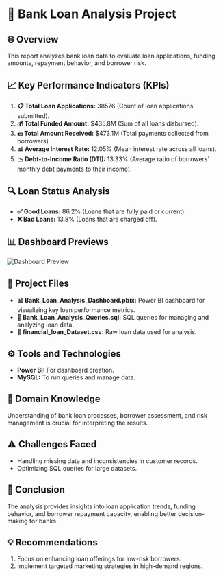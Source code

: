 # 🏦 Bank Loan Analysis Project 

## 🌐 Overview

This report analyzes bank loan data to evaluate loan applications, funding amounts, repayment behavior, and borrower risk.

## 📈 Key Performance Indicators (KPIs)

1. **📋 Total Loan Applications:** 38576 (Count of loan applications submitted).
2. **💰 Total Funded Amount:** $435.8M (Sum of all loans disbursed).
3. **💵 Total Amount Received:** $473.1M (Total payments collected from borrowers).
4. **📊 Average Interest Rate:** 12.05% (Mean interest rate across all loans).
5. **📉 Debt-to-Income Ratio (DTI):** 13.33% (Average ratio of borrowers' monthly debt payments to their income).

## 🔍 Loan Status Analysis

- **✅ Good Loans:** 86.2% (Loans that are fully paid or current).
- **❌ Bad Loans:** 13.8% (Loans that are charged off).

## 📊 Dashboard Previews

![Dashboard Preview](link-to-your-dashboard-preview)  <!-- Replace with actual image link -->

## 📂 Project Files

- **📊 Bank_Loan_Analysis_Dashboard.pbix:** Power BI dashboard for visualizing key loan performance metrics.
- **📄 Bank_Loan_Analysis_Queries.sql:** SQL queries for managing and analyzing loan data.
- **📑 financial_loan_Dataset.csv:** Raw loan data used for analysis.

## ⚙️ Tools and Technologies

- **Power BI:** For dashboard creation.
- **MySQL:** To run queries and manage data.

## 📖 Domain Knowledge

Understanding of bank loan processes, borrower assessment, and risk management is crucial for interpreting the results.

## ⚠️ Challenges Faced

- Handling missing data and inconsistencies in customer records.
- Optimizing SQL queries for large datasets.

## 🎯 Conclusion

The analysis provides insights into loan application trends, funding behavior, and borrower repayment capacity, enabling better decision-making for banks.

## 💡 Recommendations

1. Focus on enhancing loan offerings for low-risk borrowers.
2. Implement targeted marketing strategies in high-demand regions.
